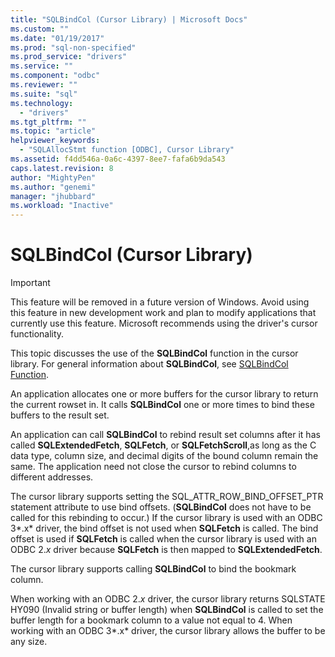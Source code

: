 ```yaml
---
title: "SQLBindCol (Cursor Library) | Microsoft Docs"
ms.custom: ""
ms.date: "01/19/2017"
ms.prod: "sql-non-specified"
ms.prod_service: "drivers"
ms.service: ""
ms.component: "odbc"
ms.reviewer: ""
ms.suite: "sql"
ms.technology: 
  - "drivers"
ms.tgt_pltfrm: ""
ms.topic: "article"
helpviewer_keywords: 
  - "SQLAllocStmt function [ODBC], Cursor Library"
ms.assetid: f4dd546a-0a6c-4397-8ee7-fafa6b9da543
caps.latest.revision: 8
author: "MightyPen"
ms.author: "genemi"
manager: "jhubbard"
ms.workload: "Inactive"
---
```

# SQLBindCol (Cursor Library)
> [!IMPORTANT]  
>  This feature will be removed in a future version of Windows. Avoid using this feature in new development work and plan to modify applications that currently use this feature. Microsoft recommends using the driver's cursor functionality.  
  
 This topic discusses the use of the **SQLBindCol** function in the cursor library. For general information about **SQLBindCol**, see [SQLBindCol Function](../../../odbc/reference/syntax/sqlbindcol-function.md).  
  
 An application allocates one or more buffers for the cursor library to return the current rowset in. It calls **SQLBindCol** one or more times to bind these buffers to the result set.  
  
 An application can call **SQLBindCol** to rebind result set columns after it has called **SQLExtendedFetch**, **SQLFetch**, or **SQLFetchScroll**,as long as the C data type, column size, and decimal digits of the bound column remain the same. The application need not close the cursor to rebind columns to different addresses.  
  
 The cursor library supports setting the SQL_ATTR_ROW_BIND_OFFSET_PTR statement attribute to use bind offsets. (**SQLBindCol** does not have to be called for this rebinding to occur.) If the cursor library is used with an ODBC 3*.x* driver, the bind offset is not used when **SQLFetch** is called. The bind offset is used if **SQLFetch** is called when the cursor library is used with an ODBC 2.*x* driver because **SQLFetch** is then mapped to **SQLExtendedFetch**.  
  
 The cursor library supports calling **SQLBindCol** to bind the bookmark column.  
  
 When working with an ODBC 2.*x* driver, the cursor library returns SQLSTATE HY090 (Invalid string or buffer length) when **SQLBindCol** is called to set the buffer length for a bookmark column to a value not equal to 4. When working with an ODBC 3*.x* driver, the cursor library allows the buffer to be any size.

